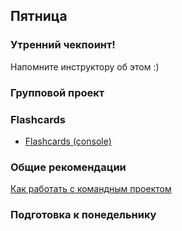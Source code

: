 ## Пятница

### Утренний чекпоинт!

Напомните инструктору об этом :)

### Групповой проект
### Flashcards

- [Flashcards (console)](../../../../project-flashcards-console)


### Общие рекомендации

[Как работать с командным проектом](https://github.com/Elbrus-Bootcamp/phase-1/blob/master/resources/challenge-all.md)


### Подготовка к понедельнику


